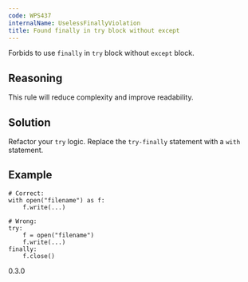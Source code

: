 ```yaml
---
code: WPS437
internalName: UselessFinallyViolation
title: Found finally in try block without except
---
```


Forbids to use `finally` in `try` block without `except` block.

## Reasoning
This rule will reduce complexity and improve readability.

## Solution
Refactor your `try` logic. Replace the `try-finally` statement with
a `with` statement.

## Example

    # Correct:
    with open("filename") as f:
        f.write(...)
    
    # Wrong:
    try:
        f = open("filename")
        f.write(...)
    finally:
        f.close()

<div class="versionadded">

0.3.0

</div>